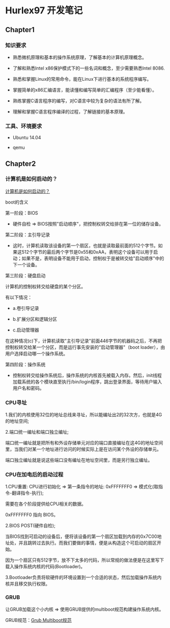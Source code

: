 # Hurlex97 开发笔记

## Chapter1

### 知识要求

- 熟悉微机原理和基本的操作系统原理，了解基本的计算机原理概念。

- 了解和熟悉Intel x86保护模式下的一些名词和概念，至少需要熟悉Intel 8086.

- 熟悉和掌握Linux的常用命令，能在Linux下进行基本的系统程序编写。

- 掌握简单的x86汇编语言，能读懂和编写简单的汇编程序（至少能看懂）。

- 熟练掌握C语言程序的编写，对C语言中较为复杂的语法有所了解。

- 理解和掌握C语言程序编译的过程，了解链接的基本原理。

### 工具、环境要求

- Ubuntu 14.04

- qemu

## Chapter2

### 计算机是如何启动的？

[计算机是如何启动的？](http://www.ruanyifeng.com/blog/2013/02/booting.html)

boot的含义

第一阶段：BIOS

- 硬件自检 => BIOS按照"启动顺序"，把控制权转交给排在第一位的储存设备。

第二阶段：主引导记录

- 这时，计算机读取该设备的第一个扇区，也就是读取最前面的512个字节。如果这512个字节的最后两个字节是0x55和0xAA，表明这个设备可以用于启动；如果不是，表明设备不能用于启动，控制权于是被转交给"启动顺序"中的下一个设备。

第三阶段：硬盘启动

计算机的控制权转交给硬盘的某个分区。

有以下情况：

- a.卷引导记录

- b.扩展分区和逻辑分区

- c.启动管理器

在这种情况(c)下，计算机读取"主引导记录"前面446字节的机器码之后，不再把控制权转交给某一个分区，而是运行事先安装的"启动管理器"（boot loader），由用户选择启动哪一个操作系统。

第四阶段：操作系统

- 控制权转交给操作系统后，操作系统的内核首先被载入内存。然后，init线程加载系统的各个模块直至执行/bin/login程序，跳出登录界面，等待用户输入用户名和密码。

### CPU寻址

1.我们的内核使用32位的地址总线来寻址，所以能编址出2的32次方，也就是4G的地址空间;

2.端口统一编址和端口独立编址;

端口统一编址就是把所有和外设存储单元对应的端口直接编址在这4G的地址空间里，当我们对某一个地址进行访问的时候实际上是在访问某个外设的存储单元。

端口独立编址就是说这些端口没有编址在地址空间里，而是另行独立编址。

### CPU在加电后的启动过程

1.CPU重置: CPU进行初始化 => 第一条指令的地址: 0xFFFFFFF0 => 模式化(取指令-翻译指令-执行);

需要在各个阶段提供给CPU相关的数据。

0xFFFFFFF0 指向 BIOS。

2.BIOS POST(硬件自检);

当BIOS找到可启动的设备后，便将该设备的第一个扇区加载到内存的0x7C00地址处，并且跳转过去执行。而我们要做的事情，便是从构造这个可启动的扇区开始。

因为一个扇区只有512字节，放不下太多的代码，所以常规的做法便是在这里写下载入操作系统内核的代码(Bootloader)。

3.Bootloader负责将软硬件的环境设置到一个合适的状态，然后加载操作系统内核并且移交执行权限。

### GRUB

让GRUB加载这个小内核 => 使用GRUB提供的multiboot规范构建操作系统内核。

GRUB规范：[Grub Multiboot规范](http://www.cnblogs.com/chio/archive/2008/01/01/1022430.html)


